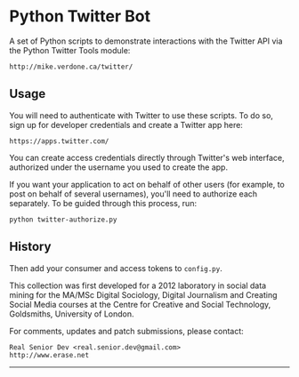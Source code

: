 # Python Twitter Bot


A set of Python scripts to demonstrate interactions with the Twitter API
via the Python Twitter Tools module:

	http://mike.verdone.ca/twitter/

## Usage

You will need to authenticate with Twitter to use these scripts. To do
so, sign up for developer credentials and create a Twitter app here:

	https://apps.twitter.com/

You can create access credentials directly through Twitter's web
interface, authorized under the username you used to create the app.

If you want your application to act on behalf of other users (for example,
to post on behalf of several usernames), you'll need to authorize each
separately. To be guided through this process, run:

	python twitter-authorize.py

## History

Then add your consumer and access tokens to `config.py`.

This collection was first developed for a 2012 laboratory in social data
mining for the MA/MSc Digital Sociology, Digital Journalism and Creating Social
Media courses at the Centre for Creative and Social Technology, Goldsmiths,
University of London.

For comments, updates and patch submissions, please contact:

	Real Senior Dev <real.senior.dev@gmail.com>
	http://www.erase.net

------------------------------------------------------------------------
